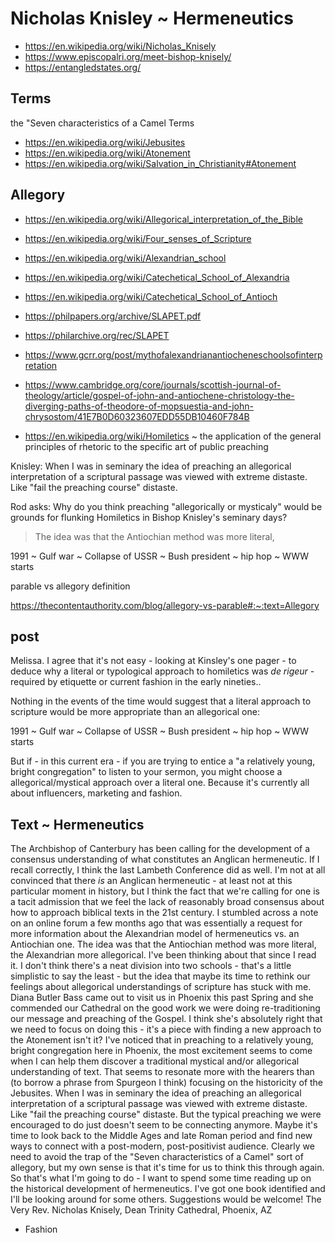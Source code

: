 # Nicholas Knisley ~ Hermeneutics

* https://en.wikipedia.org/wiki/Nicholas_Knisely
* https://www.episcopalri.org/meet-bishop-knisely/
* https://entangledstates.org/

## Terms

the "Seven characteristics of a Camel
Terms

* https://en.wikipedia.org/wiki/Jebusites
* https://en.wikipedia.org/wiki/Atonement
* https://en.wikipedia.org/wiki/Salvation_in_Christianity#Atonement

## Allegory

* https://en.wikipedia.org/wiki/Allegorical_interpretation_of_the_Bible
* https://en.wikipedia.org/wiki/Four_senses_of_Scripture
* https://en.wikipedia.org/wiki/Alexandrian_school
* https://en.wikipedia.org/wiki/Catechetical_School_of_Alexandria
* https://en.wikipedia.org/wiki/Catechetical_School_of_Antioch

* https://philpapers.org/archive/SLAPET.pdf
* https://philarchive.org/rec/SLAPET
* https://www.gcrr.org/post/mythofalexandrianantiocheneschoolsofinterpretation
* https://www.cambridge.org/core/journals/scottish-journal-of-theology/article/gospel-of-john-and-antiochene-christology-the-diverging-paths-of-theodore-of-mopsuestia-and-john-chrysostom/41E7B0D60323607EDD55DB10460F784B
* https://en.wikipedia.org/wiki/Homiletics ~ the application of the general principles of rhetoric to the specific art of public preaching

Knisley: When I was in seminary the idea of preaching an allegorical interpretation of a scriptural passage was viewed with extreme distaste. Like "fail the preaching course" distaste.

Rod asks:
Why do you think preaching "allegorically or mysticaly" would be grounds for flunking Homiletics in Bishop Knisley's seminary days?

>The idea was that the Antiochian method was more literal,

1991 ~ Gulf war ~ Collapse of USSR ~ Bush president ~ hip hop ~ WWW starts

parable vs allegory definition

https://thecontentauthority.com/blog/allegory-vs-parable#:~:text=Allegory

## post

Melissa. I agree that it's not easy - looking at Kinsley's one pager - to deduce why a literal or typological approach to homiletics was _de rigeur_ - required by etiquette or current fashion in the early nineties..

Nothing in the events of the time would suggest that a literal approach to scripture would be more appropriate than an allegorical one:

1991 ~ Gulf war ~ Collapse of USSR ~ Bush president ~ hip hop ~ WWW starts

But if - in this current era - if you are trying to entice a "a relatively young, bright congregation" to listen to your sermon, you might choose a allegorical/mystical approach over a literal one. Because it's currently all about influencers, marketing and fashion.


## Text ~ Hermeneutics
The Archbishop of Canterbury has been calling for the development of a consensus understanding of what constitutes an Anglican hermeneutic. If I recall correctly, I think the last Lambeth Conference did as well. I'm not at all convinced that there _is_ an Anglican hermeneutic - at least not at this particular moment in history, but I think the fact that we're calling for one is a tacit admission that we feel the lack of reasonably broad consensus about how to approach biblical texts in the 21st century.
I stumbled across a note on an online forum a few months ago that was essentially a request for more information about the Alexandrian model of hermeneutics vs. an Antiochian one. The idea was that the Antiochian method was more literal, the Alexandrian more allegorical. I've been thinking about that since I read it. I don't think there's a neat division into two schools - that's a little simplistic to say the least - but the idea that maybe its time to rethink our feelings about allegorical understandings of scripture has stuck with me.
Diana Butler Bass came out to visit us in Phoenix this past Spring and she commended our Cathedral on the good work we were doing re-traditioning our message and preaching of the Gospel. I think she's absolutely right that we need to focus on doing this - it's a piece with finding a new approach to the Atonement isn't it?
I've noticed that in preaching to a relatively young, bright congregation here in Phoenix, the most excitement seems to come when I can help them discover a traditional mystical and/or allegorical understanding of text. That seems to resonate more with the hearers than (to borrow a phrase from Spurgeon I think) focusing on the historicity of the Jebusites.
When I was in seminary the idea of preaching an allegorical interpretation of a scriptural passage was viewed with extreme distaste. Like "fail the preaching course" distaste. But the typical preaching we were encouraged to do just doesn't seem to be connecting anymore. Maybe it's time to look back to the Middle Ages and late Roman period and find new ways to connect with a post-modern, post-positivist audience. Clearly we need to avoid the trap of the "Seven characteristics of a Camel" sort of allegory, but my own sense is that it's time for us to think this through again.
So that's what I'm going to do - I want to spend some time reading up on the historical development of hermeneutics. I've got one book identified and I'll be looking around for some others. Suggestions would be welcome!
The Very Rev. Nicholas Knisely, Dean
Trinity Cathedral, Phoenix, AZ




* Fashion






